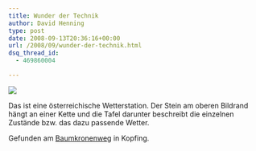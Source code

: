 ```yaml
---
title: Wunder der Technik
author: David Henning
type: post
date: 2008-09-13T20:36:16+00:00
url: /2008/09/wunder-der-technik.html
dsq_thread_id:
  - 469860004

---
```

![][1]

Das ist eine österreichische Wetterstation. Der Stein am oberen Bildrand hängt an einer Kette und die Tafel darunter beschreibt die einzelnen Zustände bzw. das dazu passende Wetter.

Gefunden am [Baumkronenweg][2] in Kopfing.

 [1]: https://www.madcatswelt.org/wp-content/uploads/wetterstation.jpg
 [2]: http://www.baumkronenweg.at/